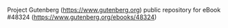 Project Gutenberg (https://www.gutenberg.org) public repository for eBook #48324 (https://www.gutenberg.org/ebooks/48324)
